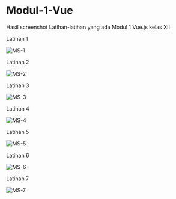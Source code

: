# Modul-1-Vue
Hasil screenshot Latihan-latihan yang ada Modul 1 Vue.js kelas XII

Latihan 1

![MS-1](https://user-images.githubusercontent.com/43026999/88501601-281b3e80-cff6-11ea-80ed-740de460dbf5.png)

Latihan 2

![MS-2](https://user-images.githubusercontent.com/43026999/88501604-2a7d9880-cff6-11ea-81fc-1861e115ee0b.png)

Latihan 3

![MS-3](https://user-images.githubusercontent.com/43026999/88501605-2baec580-cff6-11ea-813c-9d856f43feab.png)

Latihan 4

![MS-4](https://user-images.githubusercontent.com/43026999/88501606-2c475c00-cff6-11ea-8382-722df58377f9.png)

Latihan 5

![MS-5](https://user-images.githubusercontent.com/43026999/88501607-2cdff280-cff6-11ea-8c1c-78fd58c3d5cf.png)

Latihan 6

![MS-6](https://user-images.githubusercontent.com/43026999/88501608-2e111f80-cff6-11ea-84e5-bfad08be7aec.png)

Latihan 7

![MS-7](https://user-images.githubusercontent.com/43026999/88501591-2487b780-cff6-11ea-97c0-89d5b5e5c341.png)

